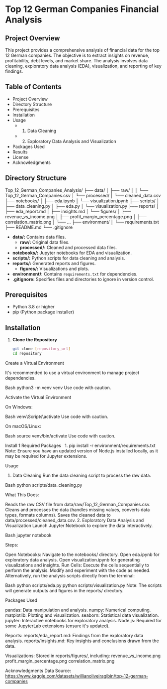 # Top 12 German Companies Financial Analysis

## Project Overview

This project provides a comprehensive analysis of financial data for the top 12 German companies. The objective is to extract insights on revenue, profitability, debt levels, and market share. The analysis involves data cleaning, exploratory data analysis (EDA), visualization, and reporting of key findings.

## Table of Contents

- Project Overview
- Directory Structure
- Prerequisites
- Installation
- Usage
    - 1. Data Cleaning
    - 2. Exploratory Data Analysis and Visualization
- Packages Used
- Results
- License
- Acknowledgments


## Directory Structure

Top_12_German_Companies_Analysis/
├── data/
│   ├── raw/
│   │   └── Top_12_German_Companies.csv
│   └── processed/
│       └── cleaned_data.csv
├── notebooks/
│   ├── eda.ipynb
│   └── visualization.ipynb
├── scripts/
│   ├── data_cleaning.py
│   ├── eda.py
│   └── visualization.py
├── reports/
│   ├── eda_report.md
│   ├── insights.md
│   └── figures/
│       ├── revenue_vs_income.png
│       ├── profit_margin_percentage.png
│       ├── correlation_matrix.png
│       └── ...
├── environment/
│   └── requirements.txt
├── README.md
└── .gitignore

- **data/:** Contains data files.
    - **raw/:** Original data files.
    - **processed/:** Cleaned and processed data files.
- **notebooks/:** Jupyter notebooks for EDA and visualization.
- **scripts/:** Python scripts for data cleaning and analysis.
- **reports/:** Generated reports and figures.
    - **figures/:** Visualizations and plots.
- **environment/:** Contains `requirements.txt` for dependencies.
- **.gitignore:** Specifies files and directories to ignore in version control.

## Prerequisites

- Python 3.8 or higher
- pip (Python package installer)

## Installation

1. **Clone the Repository**

   ```bash
   git clone [repository_url] 
   cd repository

Create a Virtual Environment

It's recommended to use a virtual environment to manage project dependencies.

Bash
python3 -m venv venv 
Use code with caution.

Activate the Virtual Environment

On Windows:

Bash
venv\Scripts\activate
Use code with caution.

On macOS/Linux:

Bash
source venv/bin/activate
Use code with caution.

Install 1  Required Packages   
 1. 
pip install -r environment/requirements.txt
Note: Ensure you have an updated version of Node.js installed locally, as it may be required for Jupyter extensions.

Usage
1. Data Cleaning
Run the data cleaning script to process the raw data.

Bash
python scripts/data_cleaning.py

What This Does:

Reads the raw CSV file from data/raw/Top_12_German_Companies.csv.
Cleans and processes the data (handles missing values, converts data types, formats columns).
Saves the cleaned data to data/processed/cleaned_data.csv.
2. Exploratory Data Analysis and Visualization
Launch Jupyter Notebook to explore the data interactively.

Bash
jupyter notebook

Steps:

Open Notebooks:
Navigate to the notebooks/ directory.
Open eda.ipynb for exploratory data analysis.
Open visualization.ipynb for generating visualizations and insights.
Run Cells:
Execute the cells sequentially to perform the analysis.
Modify and experiment with the code as needed.
Alternatively, run the analysis scripts directly from the terminal:

Bash
python scripts/eda.py
python scripts/visualization.py
Note: The scripts will generate outputs and figures in the reports/ directory.

Packages Used

pandas: Data manipulation and analysis.
numpy: Numerical computing.
matplotlib: Plotting and visualization.
seaborn: Statistical data visualization.
jupyter: Interactive notebooks for exploratory analysis.
Node.js: Required for some JupyterLab extensions (ensure it's updated).


Reports:
reports/eda_report.md: Findings from the exploratory data analysis.
reports/insights.md: Key insights and conclusions drawn from the data.

Visualizations:
Stored in reports/figures/, including:
revenue_vs_income.png
profit_margin_percentage.png
correlation_matrix.png

Acknowledgments
Data Source: https://www.kaggle.com/datasets/willianoliveiragibin/top-12-german-companies
